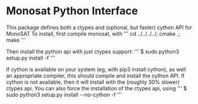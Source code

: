 # Monosat Python Interface
This package defines both a ctypes and (optional, but faster) cython API for MonoSAT
To install, first compile monosat, with
'''
cd ../../../../; cmake .; make
'''

Then install the python api with just ctypes support:
'''
$ sudo python3 setup.py install -f
'''

If cython is available on your system (eg, with pip3 install cython), as well an appropriate compiler, this should compile and install the cython API.
If cython is not available, then it will install with the (roughly 30% slower) ctypes api.
You can also force the installation of the ctypes api,  using 
'''
$ sudo python3 setup.py install --no-cython -f
'''